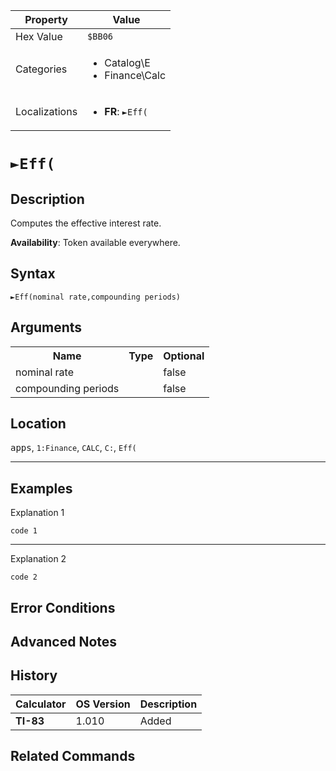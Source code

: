 | Property      | Value |
|---------------|-------|
| Hex Value     | `$BB06`|
| Categories    | <ul><li>Catalog\E</li><li>Finance\Calc</li></ul> |
| Localizations | <ul><li><b>FR</b>: `►Eff(`</li></ul> |

# `►Eff(`

## Description
Computes the effective interest rate.


<b>Availability</b>: Token available everywhere.

## Syntax
`►Eff(nominal rate,compounding periods)`

## Arguments
<table>
<tr><th>Name</th><th>Type</th><th>Optional</th></tr>

<tr><td>nominal rate</td><td></td><td>false</td></tr>

<tr><td>compounding periods</td><td></td><td>false</td></tr>

</table>

## Location
<kbd>apps</kbd>, `1:Finance`, `CALC`, `C:`, `Eff(`
<hr>

## Examples

Explanation 1
```ti-basic
code 1
```
---
Explanation 2
```ti-basic
code 2
```

## Error Conditions


## Advanced Notes


## History
| Calculator | OS Version | Description |
|------------|------------|-------------|
| <b>TI-83</b> | 1.010 | Added

## Related Commands

    
